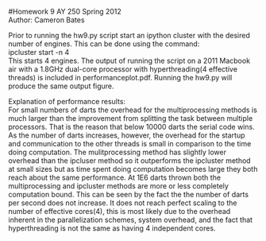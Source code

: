 #Homework 9 AY 250 Spring 2012  
Author: Cameron Bates

Prior to running the hw9.py script start an ipython cluster with the desired
number of engines. This can be done using the command:  
ipcluster start -n 4  
This starts 4 engines. The output of running the script on a 2011 Macbook air
with a 1.8GHz dual-core processor with hyperthreading(4 effective threads) is
included in performanceplot.pdf. Running the hw9.py will produce the same 
output figure.  

Explanation of performance results:  
For small numbers of darts the overhead for the multiprocessing methods is much
larger than the improvement from splitting the task between multiple 
processors. That is the reason that below 10000 darts the serial code wins. As 
the number of darts increases, however, the overhead for the startup and 
communication to the other threads is small in comparison to the time doing 
computation. The mulitprocessing method has slightly lower overhead than the 
ipcluser method so it outperforms the ipcluster method at small sizes but as 
time spent doing computation becomes large they both reach about the same 
performance. At 1E6 darts thrown both the multiprocessing and ipcluster methods
are more or less completely computation bound. This can be seen by the fact the
the number of darts per second does not increase. It does not reach perfect 
scaling to the number of effective cores(4), this is most likely due to the 
overhead inherent in the parallelization schemes, system overhead, and the fact
that hyperthreading is not the same as having 4 independent cores.
